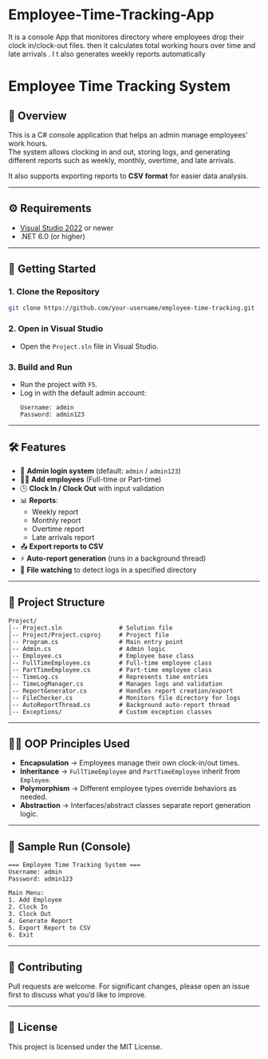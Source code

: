 # Employee-Time-Tracking-App
It is a console App that monitores directory where employees drop their clock in/clock-out files. then it calculates total working hours over time and late arrivals . I t also generates weekly reports automatically 


# Employee Time Tracking System

## 📌 Overview
This is a C# console application that helps an admin manage employees’ work hours.  
The system allows clocking in and out, storing logs, and generating different reports such as weekly, monthly, overtime, and late arrivals.  

It also supports exporting reports to **CSV format** for easier data analysis.

---

## ⚙️ Requirements
- [Visual Studio 2022](https://visualstudio.microsoft.com/) or newer  
- .NET 6.0 (or higher)  

---

## 🚀 Getting Started

### 1. Clone the Repository
```bash
git clone https://github.com/your-username/employee-time-tracking.git
```

### 2. Open in Visual Studio
- Open the `Project.sln` file in Visual Studio.  

### 3. Build and Run
- Run the project with `F5`.  
- Log in with the default admin account:  
  ```
  Username: admin
  Password: admin123
  ```

---

## 🛠 Features
- 🔑 **Admin login system** (default: `admin` / `admin123`)  
- 👨‍💼 **Add employees** (Full-time or Part-time)  
- 🕒 **Clock In / Clock Out** with input validation  
- 📊 **Reports**:
  - Weekly report  
  - Monthly report  
  - Overtime report  
  - Late arrivals report  
- 📤 **Export reports to CSV**  
- ⚡ **Auto-report generation** (runs in a background thread)  
- 📂 **File watching** to detect logs in a specified directory  

---

## 📂 Project Structure
```
Project/
│-- Project.sln                # Solution file
│-- Project/Project.csproj     # Project file
│-- Program.cs                 # Main entry point
│-- Admin.cs                   # Admin logic
│-- Employee.cs                # Employee base class
│-- FullTimeEmployee.cs        # Full-time employee class
│-- PartTimeEmployee.cs        # Part-time employee class
│-- TimeLog.cs                 # Represents time entries
│-- TimeLogManager.cs          # Manages logs and validation
│-- ReportGenerator.cs         # Handles report creation/export
│-- FileChecker.cs             # Monitors file directory for logs
│-- AutoReportThread.cs        # Background auto-report thread
│-- Exceptions/                # Custom exception classes
```

---

## 🧑‍💻 OOP Principles Used
- **Encapsulation** → Employees manage their own clock-in/out times.  
- **Inheritance** → `FullTimeEmployee` and `PartTimeEmployee` inherit from `Employee`.  
- **Polymorphism** → Different employee types override behaviors as needed.  
- **Abstraction** → Interfaces/abstract classes separate report generation logic.  

---

## 📸 Sample Run (Console)
```
=== Employee Time Tracking System ===
Username: admin
Password: admin123

Main Menu:
1. Add Employee
2. Clock In
3. Clock Out
4. Generate Report
5. Export Report to CSV
6. Exit
```

---

## 🤝 Contributing
Pull requests are welcome. For significant changes, please open an issue first to discuss what you’d like to improve.  

---

## 📜 License
This project is licensed under the MIT License.  
